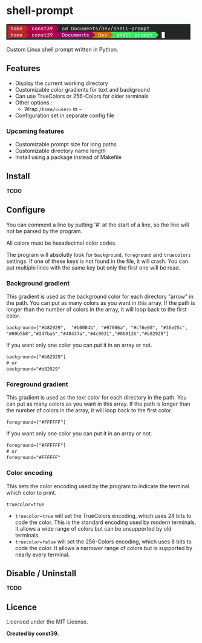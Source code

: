 # shell-prompt

![example](screenshots/screenshot.png)

Custom Linux shell prompt written in Python.

## Features

- Display the current working directory
- Customizable color gradients for text and background
- Can use TrueColors or 256-Colors for older terminals
- Other options : 
    * Wrap `/home/<user>` in `~`
- Configuration set in separate config file
	
### Upcoming features
- Customizable prompt size for long paths
- Customizable directory name length
- Install using a package instead of Makefile
	
## Install
**TODO**

## Configure

You can comment a line by putting '#' at the start of a line, so the line will not be parsed by the program.

All colors must be hexadecimal color codes.

The program will absolutly look for `background`, `foreground` and `truecolors` settings.
If one of these keys is not found in the file, it will crash.
You can put multiple lines with the same key but only the first one will be read.

### Background gradient

This gradient is used as the background color for each directory "arrow" in the path. 
You can put as many colors as you want in this array. 
If the path is longer than the number of colors in the array, it will loop back to the first color.
```
background=["#b82929",  "#b0004b", "#97086a", "#cf6e00", "#36e25c", "#00b5b8","#247ba5","#48437a","#4c0031","#860136","#b82929"]
```

If you want only one color you can put it in an array or not.
```
background=["#b82929"]
# or
background="#b82929"
```

### Foreground gradient

This gradient is used as the text color for each directory in the path. 
You can put as many colors as you want in this array. 
If the path is longer than the number of colors in the array, it will loop back to the first color.
```
foreground=["#FFFFFF"]
```

If you want only one color you can put it in an array or not.
```
foreground=["#FFFFFF"]
# or
foreground="#FFFFFF"
```

### Color encoding

This sets the color encoding used by the program to indicate the terminal which color to print.
```
truecolor=true
```

- `truecolor=true` will set the TrueColors encoding, which uses 24 bits to code the color. This is the standard encoding used by modern terminals. It allows a wide range of colors but can be unsupported by old terminals.  
- `truecolor=false` will set the 256-Colors encoding, which uses 8 bits to code the color. It allows a narrower range of colors but is supported by nearly every terminal.  


## Disable / Uninstall
**TODO**

## Licence

Licensed under the MIT License.

**Created by const39.**
